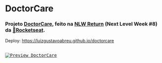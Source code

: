# DoctorCare
### Projeto [DoctorCare](https://www.figma.com/community/file/1102912263666619803), feito na [NLW Return](https://lp.rocketseat.com.br/nlw-return) (Next Level Week #8) da [:rocket:Rocketseat](https://www.rocketseat.com.br).
 
Deploy: https://luizgustavoabreu.github.io/doctorcare
<br><br>
 
<kbd>[![Preview DoctorCare](https://user-images.githubusercontent.com/72631018/166468425-68833595-f789-416b-a2ff-477b81e06e02.png)](https://luizgustavoabreu.github.io/doctorcare)</kbd>